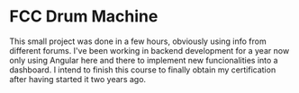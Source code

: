 # FCC Drum Machine

This small project was done in a few hours, obviously using info from different forums.
I've been working in backend development for a year now only using Angular here and there to implement new funcionalities into a dashboard.
I intend to finish this course to finally obtain my certification after having started it two years ago.
